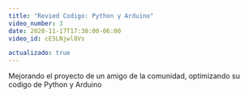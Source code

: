 ```yaml
---
title: "Revied Codigo: Python y Arduino"
video_number: 3
date: 2020-11-17T17:30:00-06:00
video_id: cE5LNjwl8Vs

actualizado: true
---
```


Mejorando el proyecto de un amigo de la comunidad, optimizando su codigo de Python y Arduino
